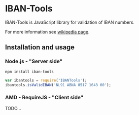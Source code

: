 # IBAN-Tools

IBAN-Tools is JavaScript library for validation of IBAN numbers.

For more information see [wikipedia page](https://en.wikipedia.org/wiki/International_Bank_Account_Number).

## Installation and usage

### Node.js - "Server side"

```
npm install iban-tools
```

```js
var ibantools = require('IBANTools');
ibantools.isValidIBAN('NL91 ABNA 0517 1643 00');
```

### AMD - RequireJS - "Client side"

TODO...

